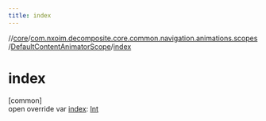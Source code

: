 ```yaml
---
title: index
---
```

//[core](../../../index.html)/[com.nxoim.decomposite.core.common.navigation.animations.scopes](../index.html)/[DefaultContentAnimatorScope](index.html)/[index](--index--.html)



# index



[common]\
open override var [index](--index--.html): [Int](https://kotlinlang.org/api/latest/jvm/stdlib/kotlin/-int/index.html)




